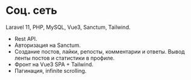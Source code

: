 
# Соц. сеть

Laravel 11, PHP, MySQL, Vue3, Sanctum, Tailwind.

- Rest API.
- Авторизация на Sanctum.
- Создание постов, лайки, репосты, комментарии и ответы. Вывод ленты постов и статистики в профиле.
- Фронт на Vue3 SPA + Tailwind.
- Пагинация, infinite scrolling.
